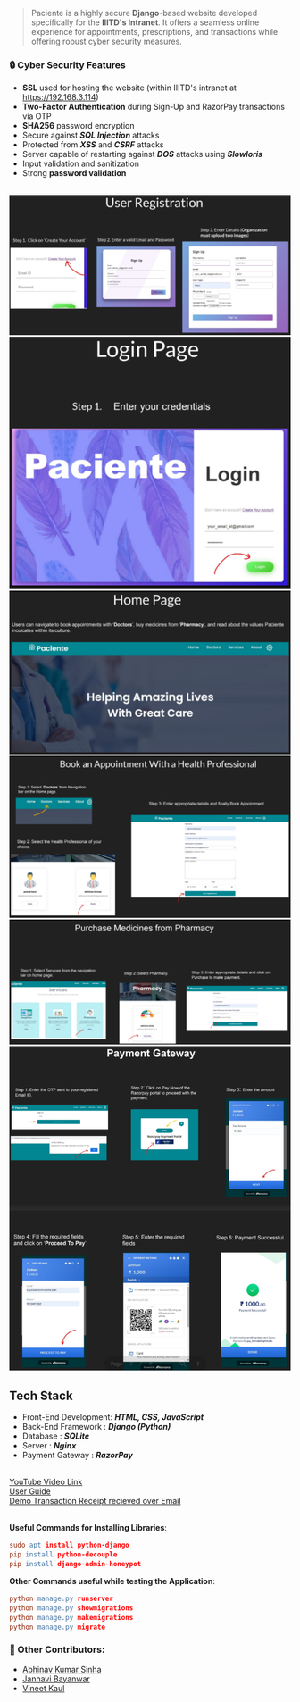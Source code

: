 > Paciente is a highly secure **Django**-based website developed specifically for the **IIITD's Intranet**. It offers a seamless online experience for appointments, prescriptions, and transactions while offering robust cyber security measures.<br/>

### :lock: Cyber Security Features 

* **SSL** used for hosting the website (within IIITD's intranet at https://192.168.3.114) <br/>
* **Two-Factor Authentication** during Sign-Up and RazorPay transactions via OTP <br/>
* **SHA256** password encryption <br/>
* Secure against **_SQL Injection_** attacks <br/>
* Protected from **_XSS_** and **_CSRF_** attacks <br/>
* Server capable of restarting against **_DOS_** attacks using **_Slowloris_** <br/>
* Input validation and sanitization <br/>
* Strong **password validation** <br/><br/>

![screenshot1](images/screenshot1.png)
![screenshot2](images/screenshot2.png)
![screenshot3](images/screenshot3.png)
![screenshot4](images/screenshot4.png)
![screenshot5](images/screenshot5.png)
![screenshot6](images/screenshot6.png)

<h2> Tech Stack </h2>

- Front-End Development: **_HTML, CSS, JavaScript_** <br/>
- Back-End Framework   : **_Django (Python)_** <br/>
- Database             : **_SQLite_** <br/>
- Server               : **_Nginx_** <br/>
- Payment Gateway      : **_RazorPay_** <br/><br/>


[YouTube Video Link](https://youtu.be/JNq6Itf5ro0) <br/>
[User Guide](https://drive.google.com/file/d/1Lc8HBtGRO4rg8CY4wmITUvYwkNMEJncB/view?usp=share_link) <br/>
[Demo Transaction Receipt recieved over Email](https://drive.google.com/file/d/1-XOXT0Pif_a26axTZCCtbZv1GAOD6s74/view?usp=share_link) <br/><br/>

**Useful Commands for Installing Libraries**: <br/>
```lex
sudo apt install python-django
pip install python-decouple
pip install django-admin-honeypot
```

**Other Commands useful while testing the Application**: <br/>
```lex
python manage.py runserver
python manage.py showmigrations
python manage.py makemigrations
python manage.py migrate
```

### :busts_in_silhouette: Other Contributors:
- [Abhinav Kumar Sinha](https://github.com/abhinav20012)
- [Janhavi Bayanwar](https://github.com/Janhavi2002)
- [Vineet Kaul](https://github.com/VineetVK09)
